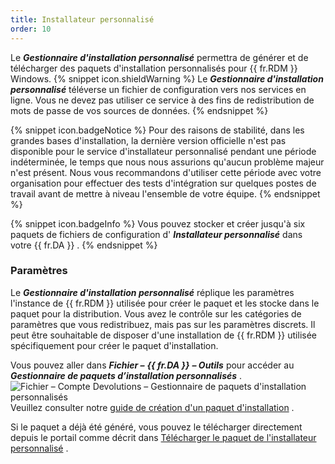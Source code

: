 ```yaml
---
title: Installateur personnalisé
order: 10
---
```

Le ***Gestionnaire d'installation personnalisé*** permettra de générer et de télécharger des paquets d'installation personnalisés pour {{ fr.RDM }} Windows. 
{% snippet icon.shieldWarning %} 
Le ***Gestionnaire d'installation personnalisé*** téléverse un fichier de configuration vers nos services en ligne. Vous ne devez pas utiliser ce service à des fins de redistribution de mots de passe de vos sources de données. 
{% endsnippet %}
 
{% snippet icon.badgeNotice %} 
Pour des raisons de stabilité, dans les grandes bases d'installation, la dernière version officielle n'est pas disponible pour le service d'installateur personnalisé pendant une période indéterminée, le temps que nous nous assurions qu'aucun problème majeur n'est présent. Nous vous recommandons d'utiliser cette période avec votre organisation pour effectuer des tests d'intégration sur quelques postes de travail avant de mettre à niveau l'ensemble de votre équipe. 
{% endsnippet %}
 
{% snippet icon.badgeInfo %} 
Vous pouvez stocker et créer jusqu'à six paquets de fichiers de configuration d' ***Installateur personnalisé*** dans votre {{ fr.DA }} . 
{% endsnippet %}
 
### Paramètres 

Le ***Gestionnaire d'installation personnalisé*** réplique les paramètres l'instance de {{ fr.RDM }} utilisée pour créer le paquet et les stocke dans le paquet pour la distribution. Vous avez le contrôle sur les catégories de paramètres que vous redistribuez, mais pas sur les paramètres discrets. Il peut être souhaitable de disposer d'une installation de {{ fr.RDM }} utilisée spécifiquement pour créer le paquet d'installation.  

Vous pouvez aller dans ***Fichier –*** ***{{ fr.DA }}*** ***– Outils*** pour accéder au ***Gestionnaire de paquets d’installation personnalisés*** .  
![Fichier – Compte Devolutions – Gestionnaire de paquets d'installation personnalisés](https://webdevolutions.azureedge.net/docs/fr/cloud/Cloud4060.png)  
Veuillez consulter notre [guide de création d'un paquet d'installation](https://helprdm.devolutions.net/fr/installation_custominstallerservice.html) .  

Si le paquet a déjà été généré, vous pouvez le télécharger directement depuis le portail comme décrit dans [Télécharger le paquet de l'installateur personnalisé](/fr/cloud/rdm-online-services/custom-installer/download-custom-installer/) . 

